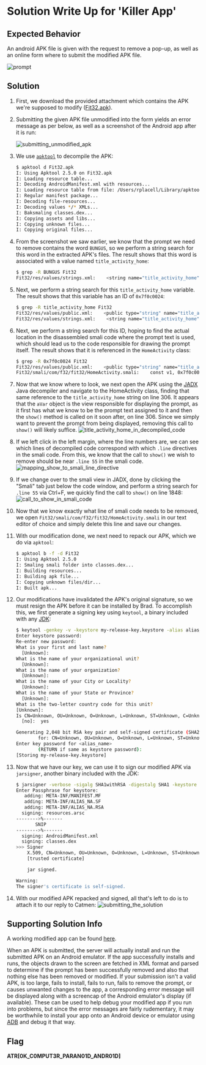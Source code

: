 # Solution Write Up for 'Killer App'
## Expected Behavior
An android APK file is given with the request to remove a pop-up, as well as an online form where to submit the modified APK file.

![prompt](assets/images/01.png)

## Solution
1. First, we download the provided attachment which contains the APK we're supposed to modify ([Fit32.apk](challenge/Fit32.apk)).
2. Submitting the given APK file unmodified into the form yields an error message as per below, as well as a screenshot of the Android app after it is run:

    ![submitting_unmodified_apk](assets/images/02.png)
3. We use [`apktool`](https://ibotpeaches.github.io/Apktool/) to decompile the APK:
    ```bash
    $ apktool d Fit32.apk
    I: Using Apktool 2.5.0 on Fit32.apk
    I: Loading resource table...
    I: Decoding AndroidManifest.xml with resources...
    I: Loading resource table from file: /Users/rplacell/Library/apktool/framework/1.apk
    I: Regular manifest package...
    I: Decoding file-resources...
    I: Decoding values */* XMLs...
    I: Baksmaling classes.dex...
    I: Copying assets and libs...
    I: Copying unknown files...
    I: Copying original files...
    ```
4. From the screenshot we saw earlier, we know that the prompt we need to remove contains the word `BUNGUS`, so we perform a string search for this word in the extracted APK's files. The result shows that this word is associated with a value named `title_activity_home`:
    ```bash
    $ grep -R BUNGUS Fit32
    Fit32/res/values/strings.xml:    <string name="title_activity_home">You must be running the latest Android BUNGUS(tm) to use this app.</string>
    ```
5. Next, we perform a string search for this `title_activity_home` variable. The result shows that this variable has an ID of `0x7f0c0024`:
    ```bash
    $ grep -R title_activity_home Fit32
    Fit32/res/values/public.xml:    <public type="string" name="title_activity_home" id="0x7f0c0024" />
    Fit32/res/values/strings.xml:    <string name="title_activity_home">You must be running the latest Android BUNGUS(tm) to use this app.</string>
    ```
6. Next, we perform a string search for this ID, hoping to find the actual location in the disassembled smali code where the prompt text is used, which should lead us to the code responsible for drawing the prompt itself. The result shows that it is referenced in the `HomeActivity` class:
    ```bash
    $ grep -R 0x7f0c0024 Fit32
    Fit32/res/values/public.xml:    <public type="string" name="title_activity_home" id="0x7f0c0024" />
    Fit32/smali/com/f32/fit32/HomeActivity.smali:    const v1, 0x7f0c0024
    ```
7. Now that we know where to look, we next open the APK using the [JADX](https://github.com/skylot/jadx) Java decompiler and navigate to the HomeActivity class, finding that same reference to the `title_activity_home` string on line 306. It appears that the `aVar` object is the view responsible for displaying the prompt, as it first has what we know to be the prompt text assigned to it and then the `show()` method is called on it soon after, on line 306. Since we simply want to prevent the prompt from being displayed, removing this call to `show()` will likely suffice.
    ![title_activity_home_in_decompiled_code](assets/images/03.png)
8. If we left click in the left margin, where the line numbers are, we can see which lines of decompiled code correspond with which `.line` directives in the smali code. From this, we know that the call to `show()` we wish to remove should be near `.line 55` in the smali code.
    ![mapping_show_to_smali_line_directive](assets/images/04.png)
9.  If we change over to the smali view in JADX, done by clicking the "Smali" tab just below the code window, and perform a string search for `.line 55` via Ctrl+F, we quickly find the call to `show()` on line 1848:
    ![call_to_show_in_smali_code](assets/images/05.png)
10. Now that we know exactly what line of smali code needs to be removed, we open `Fit32/smali/com/f32/fit32/HomeActivity.smali` in our text editor of choice and simply delete this line and save our changes.
11. With our modification done, we next need to repack our APK, which we do via `apktool`:
    ```bash
    $ apktool b -f -d Fit32
    I: Using Apktool 2.5.0
    I: Smaling smali folder into classes.dex...
    I: Building resources...
    I: Building apk file...
    I: Copying unknown files/dir...
    I: Built apk...
    ```
12. Our modifications have invalidated the APK's original signature, so we must resign the APK before it can be installed by Brad. To accomplish this, we first generate a signing key using `keytool`, a binary included with any [JDK](https://openjdk.java.net/install/):
    ```bash
    $ keytool -genkey -v -keystore my-release-key.keystore -alias alias_name -keyalg RSA -keysize 2048 -validity 10000
    Enter keystore password:
    Re-enter new password:
    What is your first and last name?
      [Unknown]:
    What is the name of your organizational unit?
      [Unknown]:
    What is the name of your organization?
      [Unknown]:
    What is the name of your City or Locality?
      [Unknown]:
    What is the name of your State or Province?
      [Unknown]:
    What is the two-letter country code for this unit?
    [Unknown]:
    Is CN=Unknown, OU=Unknown, O=Unknown, L=Unknown, ST=Unknown, C=Unknown correct?
      [no]:  yes

    Generating 2,048 bit RSA key pair and self-signed certificate (SHA256withRSA) with a validity of 10,000 days
            for: CN=Unknown, OU=Unknown, O=Unknown, L=Unknown, ST=Unknown, C=Unknown
    Enter key password for <alias_name>
            (RETURN if same as keystore password):
    [Storing my-release-key.keystore]
    ```
13. Now that we have our key, we can use it to sign our modified APK via `jarsigner`, another binary included with the JDK:
    ```bash
    $ jarsigner -verbose -sigalg SHA1withRSA -digestalg SHA1 -keystore my-release-key.keystore Fit32/dist/Fit32.apk alias_name
    Enter Passphrase for keystore:
       adding: META-INF/MANIFEST.MF
       adding: META-INF/ALIAS_NA.SF
       adding: META-INF/ALIAS_NA.RSA
      signing: resources.arsc
    -------->%-------
           SNIP
    -------->%-------
      signing: AndroidManifest.xml
      signing: classes.dex
    >>> Signer
        X.509, CN=Unknown, OU=Unknown, O=Unknown, L=Unknown, ST=Unknown, C=Unknown
        [trusted certificate]

        jar signed.

    Warning:
    The signer's certificate is self-signed.
    ```
14. With our modified APK repacked and signed, all that's left to do is to attach it to our reply to Catmen:
    ![submitting_the_solution](assets/images/06.png)

## Supporting Solution Info
A working modified app can be found [here](solution/Fit32_Answer.apk).

When an APK is submitted, the server will actually install and run the submitted APK on an Android emulator. If the app successfully installs and runs, the objects drawn to the screen are fetched in XML format and parsed to determine if the prompt has been successfully removed and also that nothing else has been removed or modified. If your submission isn't a valid APK, is too large, fails to install, fails to run, fails to remove the prompt, or causes unwanted changes to the app, a corresponding error message will be displayed along with a screencap of the Android emulator's display (if available). These can be used to help debug your modified app if you run into problems, but since the error messages are fairly rudementary, it may be worthwhile to install your app onto an Android device or emulator using [ADB](https://developer.android.com/studio/command-line/adb) and debug it that way.

## Flag
**ATR[0K_C0MPUT3R_PARAN01D_ANDR01D]**